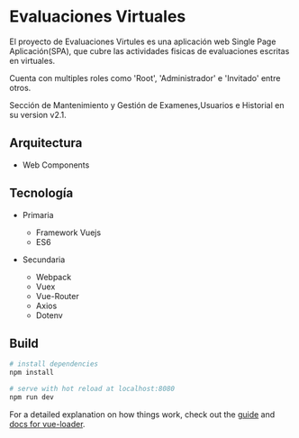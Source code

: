 # Evaluaciones Virtuales
El proyecto de Evaluaciones Virtules es una aplicación web Single Page Aplicación(SPA), que cubre las actividades fisicas de evaluaciones escritas en virtuales.

Cuenta con multiples roles como 'Root', 'Administrador' e 'Invitado' entre otros.

Sección de Mantenimiento y Gestión de Examenes,Usuarios e Historial en su version v2.1.

## Arquitectura
- Web Components

## Tecnología
* Primaria
  - Framework Vuejs
  - ES6
  
* Secundaria
  - Webpack
  - Vuex
  - Vue-Router
  - Axios
  - Dotenv

## Build

``` bash
# install dependencies
npm install

# serve with hot reload at localhost:8080
npm run dev
```

For a detailed explanation on how things work, check out the [guide](http://vuejs-templates.github.io/webpack/) and [docs for vue-loader](http://vuejs.github.io/vue-loader).